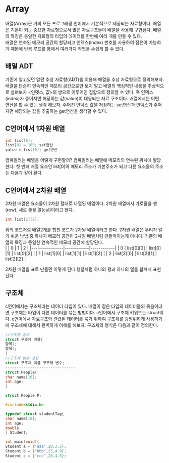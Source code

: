 # Array
배열(Array)은 거의 모든 프로그래밍 언어에서 기본적으로 제공되는 자료형이다. 배열은 기본이 되는 중요한 자료형으로서 많은 자료구조들이 배열을 사용해 구현된다. 배열의 특징은 동일한 자료형의 타입의 데이터를 한번에 여러 개를 만들 수 있다.  
배열은 연속된 메모리 공간의 할당되고 인덱스(index) 번호를 사용하여 접은이 가능하기 때문에 반복 루프를 통해서 여러가지 작업을 손쉽게 할 수 있다.  
## 배열 ADT
기존에 알고있던 알던 추상 자료형(ADT)을 이용해 배열을 추상 자료형으로 정의해보자. 배열을 단순히 연속적인 메모리 공간으로만 보지 말고 배열의 핵심적인 내용을 추상적으로 살펴보자 <인뎃스, 값>의 쌍으로 이루어진 집합으로 정의할 수 있다. 즉 인덱스(index)가 중어지면 해당하는 값(value)이 대응되는 자료 구조이다. 배열에서는 어떤 연산을 할 수 있는 생각 해보자. 주어진 인덱스 값을 저장하는 set연산과 인덱스가 주어지면 해당되는 값을 추출하는 get연산을 생각할 수 있다.
## C언어에서 1차원 배열
```c
int list[6];
list[0] = 100; set연산
value = list[0]; get연산
```
컴파일러는 배열을 어떻게 구현할까? 컴파일러는 배열에 메모리의 연속된 위치에 할당한다. 첫 번째 배열 요소인 list[0]의 메모리 주소가 기본주소가 되고 다른 요소들의 주소는 다음과 같이 된다.
## C언어에서 2차원 배열
2차원 배열은 요소들이 2차원 혈태로 나열된 배열이다. 2차원 배열에서 가로줄을 행(row), 세로 줄을 열(cul)이라고 한다.
```c
int list[2][2];
```
위의 코드처럼 배열2개를 합친 코드가 2차원 배열이라고 한다. 2차원 배열은 우리가 알기 쉬운 방법 중 하나지 메모리 공간이 2차원 배열처럼 만들어지는게 아니다. 기존의 배열의 특징과 동일한 연속적인 메모리 공간에 할당된다.  
|   | 0          | 1          | 2          |
|---|------------|------------|------------|
| 0 | list[0][0] | list[0][1] | list[0][2] |
| 1 | list[1][0] | list[1][1] | list[1][2] |
| 2 | list[2][0] | list[2][1] | list[2][2] |  

2차원 배열을 표로 만들면 이렇게 된다 행렬처럼 하나의 행과 하나의 열을 합쳐서 표현된다.
## 구조체
c언어에서는 구조체라는 데이터 타입이 있다. 배열이 같은 타입의 데이터들의 묶음이라면 구조체는 타입이 다른 데이터를 묶는 방법이다. c언어에서 구조체 키워드는 struct이다. c언어에서 자료구조와 관련된 데이터를 묶기 위하여 구조체를 광범위하게 사용하기에 구조체에 대해서 완벽하게 이해를 해보자. 구조체의 형식은 다음과 같이 정의한다.
```c
//구조체 정의
struct 구조체 이름{
항목1;
항목2;
}
//구조체 변수 생성
struct 구조체 이름 구조체 변수;
-------------------------------
struct People{
char name[10];
int age;
}

struct People P;

```

```c
#include<stdio.h>

typedef struct studentTag{
char name[10];
int age;
double;
} Student;

int main(void){
Student a = {"aaa",20,3.5};
Student b = {"bbb",25,4.0};
Student c = {"ccc",28,4.5};
```

